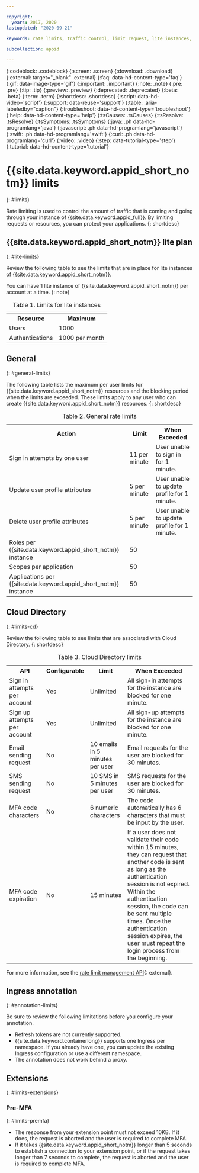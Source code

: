 ```yaml
---

copyright:
  years: 2017, 2020
lastupdated: "2020-09-21"

keywords: rate limits, traffic control, limit request, lite instances, per minute, per instance, per user, limits

subcollection: appid

---
```


{:codeblock: .codeblock}
{:screen: .screen}
{:download: .download}
{:external: target="_blank" .external}
{:faq: data-hd-content-type='faq'}
{:gif: data-image-type='gif'}
{:important: .important}
{:note: .note}
{:pre: .pre}
{:tip: .tip}
{:preview: .preview}
{:deprecated: .deprecated}
{:beta: .beta}
{:term: .term}
{:shortdesc: .shortdesc}
{:script: data-hd-video='script'}
{:support: data-reuse='support'}
{:table: .aria-labeledby="caption"}
{:troubleshoot: data-hd-content-type='troubleshoot'}
{:help: data-hd-content-type='help'}
{:tsCauses: .tsCauses}
{:tsResolve: .tsResolve}
{:tsSymptoms: .tsSymptoms}
{:java: .ph data-hd-programlang='java'}
{:javascript: .ph data-hd-programlang='javascript'}
{:swift: .ph data-hd-programlang='swift'}
{:curl: .ph data-hd-programlang='curl'}
{:video: .video}
{:step: data-tutorial-type='step'}
{:tutorial: data-hd-content-type='tutorial'}




# {{site.data.keyword.appid_short_notm}} limits
{: #limits}

Rate limiting is used to control the amount of traffic that is coming and going through your instance of {{site.data.keyword.appid_full}}. By limiting requests or resources, you can protect your applications.
{: shortdesc}

## {{site.data.keyword.appid_short_notm}} lite plan
{: #lite-limits}

Review the following table to see the limits that are in place for lite instances of {{site.data.keyword.appid_short_notm}}.

You can have 1 lite instance of {{site.data.keyword.appid_short_notm}} per account at a time.
{: note}

<table>
    <caption>Table 1. Limits for lite instances</caption>
    <tr>
        <th>Resource</th>
        <th>Maximum</th>
    </tr>
    <tr>
        <td>Users</td>
        <td>1000</td>
    </tr>
    <tr>
        <td>Authentications</td>
        <td>1000 per month</td>
    </tr>
</table>

## General
{: #general-limits}

The following table lists the maximum per user limits for {{site.data.keyword.appid_short_notm}} resources and the blocking period when the limits are exceeded. These limits apply to any user who can create {{site.data.keyword.appid_short_notm}} resources.
{: shortdesc}

<table>
    <caption>Table 2. General rate limits</caption>
    <tr>
        <th>Action</th>
        <th>Limit</th>
        <th>When Exceeded</th>
    </tr>
    <tr>
        <td>Sign in attempts by one user</td>
        <td>11 per minute</td>
        <td>User unable to sign in for 1 minute.</td>
    </tr>
    <tr>
        <td>Update user profile attributes</td>
        <td>5 per minute</td>
        <td>User unable to update profile for 1 minute.</td>
    </tr>
        <td>Delete user profile attributes</td>
        <td>5 per minute</td>
        <td>User unable to update profile for 1 minute.</td>
    </tr>
    <tr>
        <td>Roles per {{site.data.keyword.appid_short_notm}} instance</td>
        <td>50</td>
        <td></td>
    </tr>
    <tr>
        <td>Scopes per application</td>
        <td>50</td>
        <td></td>
    </tr>
    <tr>
        <td>Applications per {{site.data.keyword.appid_short_notm}} instance</td>
        <td>50</td>
        <td></td>
    </tr>
</table>



## Cloud Directory
{: #limits-cd}

Review the following table to see limits that are associated with Cloud Directory.
{: shortdesc}

<table>
    <caption>Table 3. Cloud Directory limits</caption>
    <tr>
        <th>API</th>
        <th>Configurable</th>
        <th>Limit</th>
        <th>When Exceeded</th>
    </tr>
    <tr>
        <td>Sign in attempts per account</td>
        <td>Yes</td>
        <td>Unlimited</td>
        <td>All sign-in attempts for the instance are blocked for one minute.</td>
    </tr>
    <tr>
        <td>Sign up attempts per account</td>
        <td>Yes</td>
        <td>Unlimited</td>
        <td>All sign-up attempts for the instance are blocked for one minute.</td>
    </tr>
    <tr>
        <td>Email sending request</td>
        <td>No</td>
        <td>10 emails in 5 minutes per user</td>
        <td>Email requests for the user are blocked for 30 minutes.</td>
    </tr>
    <tr>
        <td>SMS sending request</td>
        <td>No</td>
        <td>10 SMS in 5 minutes per user</td>
        <td>SMS requests for the user are blocked for 30 minutes.</td>
    </tr>
    <tr>
        <td>MFA code characters</td>
        <td>No</td>
        <td>6 numeric characters</td>
        <td>The code automatically has 6 characters that must be input by the user.</td>
    </tr>
    <tr>
        <td>MFA code expiration</td>
        <td>No</td>
        <td>15 minutes</td>
        <td>If a user does not validate their code within 15 minutes, they can request that another code is sent as long as the authentication session is not expired. Within the authentication session, the code can be sent multiple times. Once the authentication session expires, the user must repeat the login process from the beginning.</td>
    </tr>
</table>

For more information, see the [rate limit management API](https://us-south.appid.cloud.ibm.com/swagger-ui/#/Management%20API%20-%20Config/mgmt.updateRateLimitConfig){: external}.


## Ingress annotation
{: #annotation-limits}

Be sure to review the following limitations before you configure your annotation.


* Refresh tokens are not currently supported.
* {{site.data.keyword.containerlong}} supports one Ingress per namespace. If you already have one, you can update the existing Ingress configuration or use a different namespace.
* The annotation does not work behind a proxy.


## Extensions
{: #limits-extensions}

### Pre-MFA
{: #limits-premfa}

* The response from your extension point must not exceed 10KB. If it does, the request is aborted and the user is required to complete MFA.
* If it takes {{site.data.keyword.appid_short_notm}} longer than 5 seconds to establish a connection to your extension point, or if the request takes longer than 7 seconds to complete, the request is aborted and the user is required to complete MFA.
